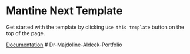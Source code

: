 # Mantine Next Template

Get started with the template by clicking `Use this template` button on the top of the page.

[Documentation](https://mantine.dev/guides/next/)
#   D r - M a j d o l i n e - A l d e e k - P o r t f o l i o  
 